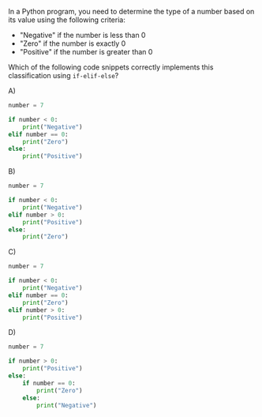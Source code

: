 In a Python program, you need to determine the type of a number based on its value using the following criteria:

- "Negative" if the number is less than 0
- "Zero" if the number is exactly 0
- "Positive" if the number is greater than 0

Which of the following code snippets correctly implements this classification using `if-elif-else`?

A) 
```python
number = 7

if number < 0:
    print("Negative")
elif number == 0:
    print("Zero")
else:
    print("Positive")
```

B) 
```python
number = 7

if number < 0:
    print("Negative")
elif number > 0:
    print("Positive")
else:
    print("Zero")
```

C) 
```python
number = 7

if number < 0:
    print("Negative")
elif number == 0:
    print("Zero")
elif number > 0:
    print("Positive")
```

D) 
```python
number = 7

if number > 0:
    print("Positive")
else:
    if number == 0:
        print("Zero")
    else:
        print("Negative")
```

<!-- Answer: A) -->